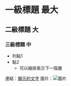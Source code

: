 # 一級標題 最大
## 二級標題 大
### 三級標題 中

+ 列點1
+ 點2
    + 可以縮排表示下一階層

連結：[顯示的文字](http:vtuber.group)
圖片：![圖片](https://encrypted-tbn0.gstatic.com/images?q=tbn:ANd9GcQLQtL4U70XNbqd3rtTbaqFj2P6WBu0tgfYm-S-MU4dUA&s)